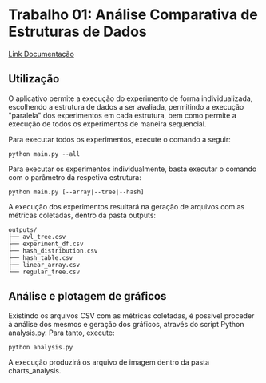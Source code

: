 # Trabalho 01: Análise Comparativa de Estruturas de Dados

[Link Documentação](https://drive.google.com/file/d/1iNAsY1hraWFMaJjWwBbhne1AnEuk6lHr/view?usp=drive_link)

## Utilização

O aplicativo permite a execução do experimento de forma individualizada, escolhendo a estrutura de dados 
a ser avaliada, permitindo a execução "paralela" dos experimentos em cada estrutura, bem como permite a
execução de todos os experimentos de maneira sequencial.

Para executar todos os experimentos, execute o comando a seguir:
```
python main.py --all
```

Para executar os experimentos individualmente, basta executar o comando com o parâmetro da respetiva 
estrutura:
```
python main.py [--array|--tree|--hash]
```

A execução dos experimentos resultará na geração de arquivos com as métricas coletadas, dentro da pasta outputs:
``` 
outputs/
├── avl_tree.csv
├── experiment_df.csv
├── hash_distribution.csv
├── hash_table.csv
├── linear_array.csv
└── regular_tree.csv
```

## Análise e plotagem de gráficos

Existindo os arquivos CSV com as métricas coletadas, é possível proceder à análise dos mesmos e geração 
dos gráficos, através do script Python analysis.py. Para tanto, execute:

``` 
python analysis.py
```

A execução produzirá os arquivo de imagem dentro da pasta charts_analysis.
